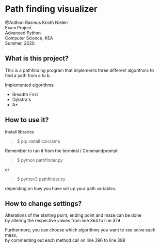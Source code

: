 # Path finding visualizer

@Author: Rasmus Knoth Nielen  
Exam Project  
Advanced Python  
Computer Science, KEA  
Summer, 2020.  

## What is this project?
This is a pathfinding program that implements three different algorithms to find a path from a to b.

Implemented algorithms:
- Breadth First
- Dijkstra's
- A*

## How to use it?
Install libraries

> $ pip install colorama

Remember to run it from the terminal / Commandprompt

> $ python pathfinder.py  

or

> $ python3 pathfinder.py  

depending on how you have set up your path variables.

## How to change settings?
Alterations of the starting point, ending point and maze can be done  
by altering the respective values from line 364 to line 379  

Furthermore, you can choose which algorithms you want to see solve each maze,  
by commenting out each method call on line 396 to line 398
